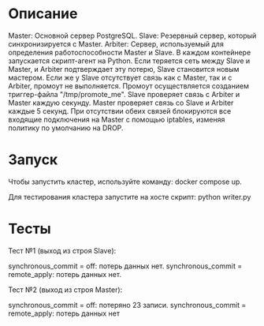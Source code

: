  # Описание
Master: Основной сервер PostgreSQL.
Slave: Резервный сервер, который синхронизируется с Master.
Arbiter: Сервер, используемый для определения работоспособности Master и Slave. В каждом контейнере запускается скрипт-агент на Python.
Если теряется сеть между Slave и Master, и Arbiter подтверждает эту потерю, Slave становится новым мастером.
Если же у Slave отсутствует связь как с Master, так и с Arbiter, промоут не выполняется.
Промоут осуществляется созданием триггер-файла "/tmp/promote_me".
Slave проверяет связь с Arbiter и Master каждую секунду.
Master проверяет связь со Slave и Arbiter каждые 5 секунд. При отсутствии обеих связей блокируются все входящие подключения на Master с помощью iptables, изменяя политику по умолчанию на DROP.

# Запуск
Чтобы запустить кластер, используйте команду: docker compose up.

Для тестирования кластера запустите на хосте скрипт: python writer.py

# Тесты
Тест №1 (выход из строя Slave):

synchronous_commit = off: потерь данных нет.
synchronous_commit = remote_apply: потерь данных нет.

Тест №2 (выход из строя Master):

synchronous_commit = off: потеряно 23 записи.
synchronous_commit = remote_apply: потерь данных нет
